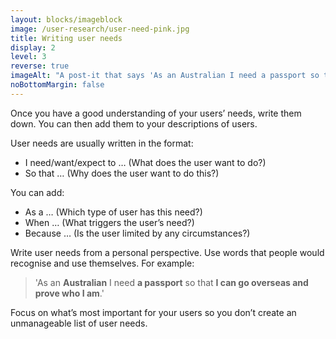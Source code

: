 ```yaml
---
layout: blocks/imageblock
image: /user-research/user-need-pink.jpg
title: Writing user needs
display: 2
level: 3
reverse: true
imageAlt: "A post-it that says 'As an Australian I need a passport so that I can go overseas and prove who I am'."
noBottomMargin: false
---
```


Once you have a good understanding of your users’ needs, write them down. You can then add them to your descriptions of users.

User needs are usually written in the format:
- I need/want/expect to … (What does the user want to do?)
- So that … (Why does the user want to do this?)

You can add:
- As a … (Which type of user has this need?)
- When … (What triggers the user’s need?)
- Because … (Is the user limited by any circumstances?)

Write user needs from a personal perspective. Use words that people would recognise and use themselves. For example:

> 'As an **Australian** I need **a passport** so that **I can go overseas and prove who I am**.'

Focus on what’s most important for your users so you don’t create an unmanageable list of user needs.
